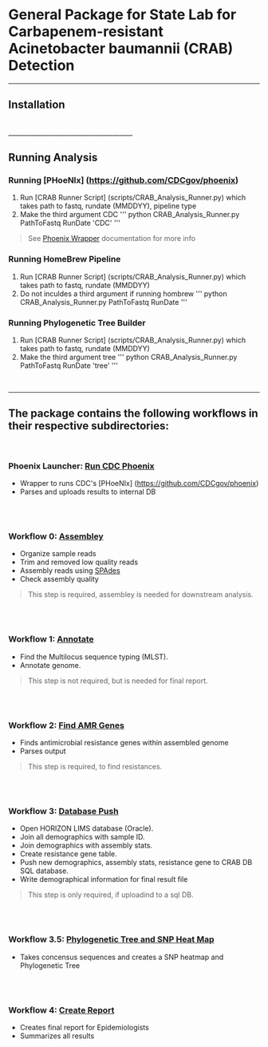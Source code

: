 
# General Package for State Lab for Carbapenem-resistant Acinetobacter baumannii (CRAB) Detection
_______________________________________

## Installation

<br />
_______________________________________

## Running Analysis

### Running [PHoeNIx] (https://github.com/CDCgov/phoenix)
  1. Run [CRAB Runner Script] (scripts/CRAB_Analysis_Runner.py) which takes path to fastq, rundate (MMDDYY), pipeline type
  2. Make the third argument CDC
''' 
  python CRAB_Analysis_Runner.py PathToFastq RunDate 'CDC'
'''
 > See [Phoenix Wrapper](docs/WF_Phoenix.md) documentation for more info

### Running HomeBrew Pipeline
  1. Run [CRAB Runner Script] (scripts/CRAB_Analysis_Runner.py) which takes path to fastq, rundate (MMDDYY)
  2. Do not inculdes a third argument if running hombrew
''' 
  python CRAB_Analysis_Runner.py PathToFastq RunDate
'''

### Running Phylogenetic Tree Builder
  1. Run [CRAB Runner Script] (scripts/CRAB_Analysis_Runner.py) which takes path to fastq, rundate (MMDDYY)
  2. Make the third argument tree
''' 
  python CRAB_Analysis_Runner.py PathToFastq RunDate 'tree'
'''

<br />


_______________________________________

## The package contains the following workflows in their respective subdirectories:

<br />

### **Phoenix Launcher:** [Run CDC Phoenix](docs/WF_Phoenix.md)
 - Wrapper to runs CDC's [PHoeNIx] (https://github.com/CDCgov/phoenix)
 - Parses and uploads results to internal DB  

<br />
<br />

### **Workflow 0:** [Assembley](docs/WF_0_Assembler.md)
 - Organize sample reads
 - Trim and removed low quality reads
 - Assembly reads using [SPAdes](https://github.com/ablab/spades)
 - Check assembly quality  

  > This step is required, assembley is needed for downstream analysis.<br>

<br />
<br />

### **Workflow 1:** [Annotate](docs/WF_1_Annotate.md)
 - Find the Multilocus sequence typing (MLST).
 - Annotate genome.  

  > This step is not required, but is needed for final report.<br>

<br />
<br />

### **Workflow 2:** [Find AMR Genes](docs/WF_2_FindAMR.md)
 - Finds antimicrobial resistance genes within assembled genome
 - Parses output

  > This step is required, to find resistances.
  
<br />
<br />

### **Workflow 3:** [Database Push](docs/WF_3_DB.md)
 - Open HORIZON LIMS database (Oracle).
 - Join all demographics with sample ID.
 - Join demographics with assembly stats.
 - Create resistance gene table.
 - Push new demographics, assembly stats, resistance gene to CRAB DB SQL database.
 - Write demographical information for final result file

  > This step is only required, if uploadind to a sql DB.
 
<br />
<br />

### **Workflow 3.5:** [Phylogenetic Tree and SNP Heat Map](docs/WF_3_5_SNP_Phylo.md)
 - Takes concensus sequences and creates a SNP heatmap and Phylogenetic Tree
 
<br />
<br />

### **Workflow 4:** [Create Report](docs/WF_4_final_report.md)
 - Creates final report for Epidemiologists
 - Summarizes all results
  
<br />
<br />



